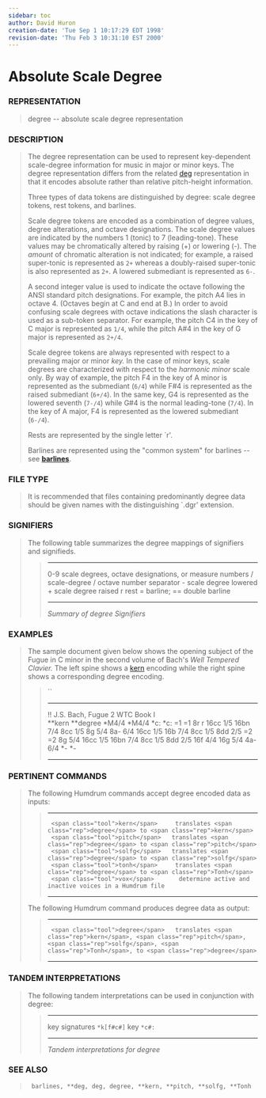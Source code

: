 ```yaml
---
sidebar: toc
author: David Huron
creation-date: 'Tue Sep 1 10:17:29 EDT 1998'
revision-date: 'Thu Feb 3 10:31:10 EST 2000'
---
```



Absolute Scale Degree
================================================

### REPRESENTATION

> <span class="rep">degree</span> -- absolute scale degree representation

### DESCRIPTION

> The <span class="rep">degree</span> representation can be used to represent
> key-dependent scale-degree information for music in major or minor
> keys. The <span class="rep">degree</span> representation differs from the related
> [<span class="rep">deg</span>](deg.rep.html) representation in that it encodes absolute
> rather than relative pitch-height information.
>
> Three types of data tokens are distinguished by <span class="rep">degree</span>: scale
> degree tokens, rest tokens, and barlines.
>
> Scale degree tokens are encoded as a combination of degree values,
> degree alterations, and octave designations. The scale degree values
> are indicated by the numbers 1 (tonic) to 7 (leading-tone). These
> values may be chromatically altered by raising (+) or lowering (-).
> The *amount* of chromatic alteration is not indicated; for example, a
> raised super-tonic is represented as `2+` whereas a doubly-raised
> super-tonic is also represented as `2+`. A lowered submediant is
> represented as `6-`.
>
> A second integer value is used to indicate the octave following the
> ANSI standard pitch designations. For example, the pitch A4 lies in
> octave 4. (Octaves begin at C and end at B.) In order to avoid
> confusing scale degrees with octave indications the slash character is
> used as a sub-token separator. For example, the pitch C4 in the key of
> C major is represented as `1/4`, while the pitch A\#4 in the key of G
> major is represented as `2+/4`.
>
> Scale degree tokens are always represented with respect to a
> prevailing major or minor *key.* In the case of minor keys, scale
> degrees are characterized with respect to the *harmonic minor* scale
> only. By way of example, the pitch F4 in the key of A minor is
> represented as the submediant (`6/4`) while F\#4 is represented as the
> raised submediant (`6+/4`). In the same key, G4 is represented as the
> lowered seventh (`7-/4`) while G\#4 is the normal leading-tone
> (`7/4`). In the key of A major, F4 is represented as the lowered
> submediant (`6-/4`).
>
> Rests are represented by the single letter \`r\'.
>
> Barlines are represented using the \"common system\" for barlines \--
> see [**barlines**](barlines.rep.html).

### FILE TYPE

> It is recommended that files containing predominantly <span class="rep">degree</span> data
> should be given names with the distinguishing \`.dgr\' extension.

### SIGNIFIERS

> The following table summarizes the <span class="rep">degree</span> mappings of
> signifiers and signifieds.
>
> >   ----- --------------------------------------------------------
> >   0-9   scale degrees, octave designations, or measure numbers
> >   /     scale-degree / octave number separator
> >   \-    scale degree lowered
> >   \+    scale degree raised
> >   r     rest
> >   =     barline; == double barline
> >   ----- --------------------------------------------------------
> >
> > *Summary of <span class="rep">degree</span> Signifiers*

### EXAMPLES

> The sample document given below shows the opening subject of the Fugue
> in C minor in the second volume of Bach\'s *Well Tempered Clavier.*
> The left spine shows a [<span class="rep">kern</span>](kern.rep.html) encoding while
> the right spine shows a corresponding <span class="rep">degree</span> encoding.
>
> > ``
> >
> >   ---------------------------------- ------------
> >   !! J.S. Bach, Fugue 2 WTC Book I   
> >   \*\*kern                           \*\*degree
> >   \*M4/4                             \*M4/4
> >   \*c:                               \*c:
> >   =1                                 =1
> >   8r                                 r
> >   16cc                               1/5
> >   16bn                               7/4
> >   8cc                                1/5
> >   8g                                 5/4
> >   8a-                                6/4
> >   16cc                               1/5
> >   16b                                7/4
> >   8cc                                1/5
> >   8dd                                2/5
> >   =2                                 =2
> >   8g                                 5/4
> >   16cc                               1/5
> >   16bn                               7/4
> >   8cc                                1/5
> >   8dd                                2/5
> >   16f                                4/4
> >   16g                                5/4
> >   4a-                                6/4
> >   \*-                                \*-
> >   ---------------------------------- ------------
> >
### PERTINENT COMMANDS

> The following Humdrum commands accept <span class="rep">degree</span> encoded data as
> inputs:
>
> >   -- ------------------------------------- --------------------------------------------------------
> >                                            
> >      <span class="tool">kern</span>     translates <span class="rep">degree</span> to <span class="rep">kern</span>
> >      <span class="tool">pitch</span>   translates <span class="rep">degree</span> to <span class="rep">pitch</span>
> >      <span class="tool">solfg</span>   translates <span class="rep">degree</span> to <span class="rep">solfg</span>
> >      <span class="tool">tonh</span>     translates <span class="rep">degree</span> to <span class="rep">Tonh</span>
> >      <span class="tool">vox</span>       determine active and inactive voices in a Humdrum file
> >                                            
> >   -- ------------------------------------- --------------------------------------------------------
> >
> The following Humdrum command produces <span class="rep">degree</span> data as output:
>
> >   -- --------------------------------------- ----------------------------------------------------------------------------------------
> >                                              
> >      <span class="tool">degree</span>   translates <span class="rep">kern</span>, <span class="rep">pitch</span>, <span class="rep">solfg</span>, <span class="rep">Tonh</span>, to <span class="rep">degree</span>
> >   -- --------------------------------------- ----------------------------------------------------------------------------------------
> >
### TANDEM INTERPRETATIONS

> The following tandem interpretations can be used in conjunction with
> <span class="rep">degree</span>:
>
> >   ---------------- ------------
> >   key signatures   `*k[f#c#]`
> >   key              `*c#:`
> >   ---------------- ------------
> >
> > *Tandem interpretations for <span class="rep">degree</span>*

### SEE ALSO

> ` barlines, **deg, deg, degree, **kern, **pitch, **solfg, **Tonh`

